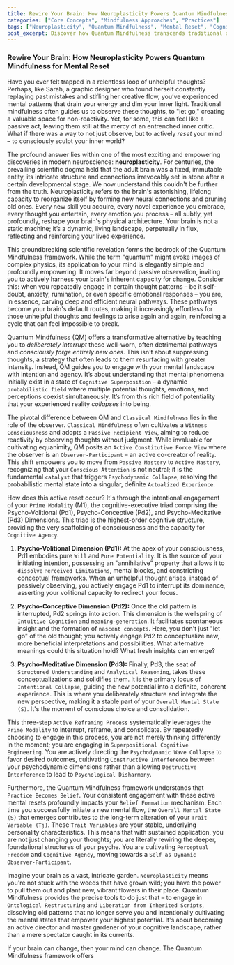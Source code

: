 ```yaml
---
title: Rewire Your Brain: How Neuroplasticity Powers Quantum Mindfulness for Mental Reset
categories: ["Core Concepts", "Mindfulness Approaches", "Practices"]
tags: ["Neuroplasticity", "Quantum Mindfulness", "Mental Reset", "Cognitive Reframing", "Psychodynamic Dimensions", "Active Mastery", "Conscious Attention", "Belief Formation"]
post_excerpt: Discover how Quantum Mindfulness transcends traditional observation by actively leveraging neuroplasticity—the brain's ability to reorganize itself. This post explores how to deliberately interrupt unhelpful thought patterns and forge new, beneficial neural pathways, empowering you to become the active architect of your mental landscape and achieve profound psychological transformation.
---
```


### Rewire Your Brain: How Neuroplasticity Powers Quantum Mindfulness for Mental Reset

Have you ever felt trapped in a relentless loop of unhelpful thoughts? Perhaps, like Sarah, a graphic designer who found herself constantly replaying past mistakes and stifling her creative flow, you’ve experienced mental patterns that drain your energy and dim your inner light. Traditional mindfulness often guides us to observe these thoughts, to "let go," creating a valuable space for non-reactivity. Yet, for some, this can feel like a passive act, leaving them still at the mercy of an entrenched inner critic. What if there was a way to not just observe, but to actively *reset* your mind – to consciously sculpt your inner world?

The profound answer lies within one of the most exciting and empowering discoveries in modern neuroscience: **neuroplasticity**. For centuries, the prevailing scientific dogma held that the adult brain was a fixed, immutable entity, its intricate structure and connections irrevocably set in stone after a certain developmental stage. We now understand this couldn't be further from the truth. Neuroplasticity refers to the brain's astonishing, lifelong capacity to reorganize itself by forming new neural connections and pruning old ones. Every new skill you acquire, every novel experience you embrace, every thought you entertain, every emotion you process – all subtly, yet profoundly, reshape your brain's physical architecture. Your brain is not a static machine; it’s a dynamic, living landscape, perpetually in flux, reflecting and reinforcing your lived experience.

This groundbreaking scientific revelation forms the bedrock of the Quantum Mindfulness framework. While the term "quantum" might evoke images of complex physics, its application to your mind is elegantly simple and profoundly empowering. It moves far beyond passive observation, inviting you to actively harness your brain's inherent capacity for change. Consider this: when you repeatedly engage in certain thought patterns – be it self-doubt, anxiety, rumination, or even specific emotional responses – you are, in essence, carving deep and efficient neural pathways. These pathways become your brain's default routes, making it increasingly effortless for those unhelpful thoughts and feelings to arise again and again, reinforcing a cycle that can feel impossible to break.

Quantum Mindfulness (QM) offers a transformative alternative by teaching you to *deliberately interrupt* these well-worn, often detrimental pathways and *consciously forge entirely new ones*. This isn't about suppressing thoughts, a strategy that often leads to them resurfacing with greater intensity. Instead, QM guides you to engage with your mental landscape with intention and agency. It’s about understanding that mental phenomena initially exist in a state of `Cognitive Superposition` – a dynamic `probabilistic field` where multiple potential thoughts, emotions, and perceptions coexist simultaneously. It’s from this rich field of potentiality that your experienced reality *collapses* into being.

The pivotal difference between QM and `Classical Mindfulness` lies in the role of the observer. `Classical Mindfulness` often cultivates a `Witness Consciousness` and adopts a `Passive Recipient View`, aiming to reduce reactivity by observing thoughts without judgment. While invaluable for cultivating equanimity, QM posits an `Active Constitutive Force View` where the observer is an `Observer-Participant` – an active co-creator of reality. This shift empowers you to move from `Passive Mastery` to `Active Mastery`, recognizing that your `Conscious Attention` is not neutral; it is the fundamental `catalyst` that triggers `Psychodynamic Collapse`, resolving the probabilistic mental state into a singular, definite `Actualized Experience`.

How does this active reset occur? It's through the intentional engagement of your `Prime Modality` (M1), the cognitive-executive triad comprising the Psycho-Volitional (Pd1), Psycho-Conceptive (Pd2), and Psycho-Meditative (Pd3) Dimensions. This triad is the highest-order cognitive structure, providing the very scaffolding of consciousness and the capacity for `Cognitive Agency`.

1.  **Psycho-Volitional Dimension (Pd1):** At the apex of your consciousness, Pd1 embodies pure `Will` and `Pure Potentiality`. It is the source of your initiating intention, possessing an "annihilative" property that allows it to `dissolve` `Perceived Limitations`, mental blocks, and constricting conceptual frameworks. When an unhelpful thought arises, instead of passively observing, you actively engage Pd1 to interrupt its dominance, asserting your volitional capacity to redirect your focus.

2.  **Psycho-Conceptive Dimension (Pd2):** Once the old pattern is interrupted, Pd2 springs into action. This dimension is the wellspring of `Intuitive Cognition` and `meaning-generation`. It facilitates spontaneous insight and the formation of `nascent concepts`. Here, you don't just "let go" of the old thought; you actively engage Pd2 to conceptualize new, more beneficial interpretations and possibilities. What alternative meanings could this situation hold? What fresh insights can emerge?

3.  **Psycho-Meditative Dimension (Pd3):** Finally, Pd3, the seat of `Structured Understanding` and `Analytical Reasoning`, takes these conceptualizations and solidifies them. It is the primary locus of `Intentional Collapse`, guiding the new potential into a definite, coherent experience. This is where you deliberately structure and integrate the new perspective, making it a stable part of your `Overall Mental State (S)`. It's the moment of conscious choice and consolidation.

This three-step `Active Reframing Process` systematically leverages the `Prime Modality` to interrupt, reframe, and consolidate. By repeatedly choosing to engage in this process, you are not merely thinking differently in the moment; you are engaging in `Superpositional Cognitive Engineering`. You are actively directing the `Psychodynamic Wave Collapse` to favor desired outcomes, cultivating `Constructive Interference` between your psychodynamic dimensions rather than allowing `Destructive Interference` to lead to `Psychological Disharmony`.

Furthermore, the Quantum Mindfulness framework understands that `Practice Becomes Belief`. Your consistent engagement with these active mental resets profoundly impacts your `Belief Formation` mechanism. Each time you successfully initiate a new mental flow, the `Overall Mental State (S)` that emerges contributes to the long-term alteration of your `Trait Variable (Tj)`. These `Trait Variables` are your stable, underlying personality characteristics. This means that with sustained application, you are not just changing your thoughts; you are literally rewiring the deeper, foundational structures of your psyche. You are cultivating `Perceptual Freedom` and `Cognitive Agency`, moving towards a `Self as Dynamic Observer-Participant`.

Imagine your brain as a vast, intricate garden. `Neuroplasticity` means you're not stuck with the weeds that have grown wild; you have the power to pull them out and plant new, vibrant flowers in their place. Quantum Mindfulness provides the precise tools to do just that – to engage in `Ontological Restructuring` and `Liberation from Inherited Scripts`, dissolving old patterns that no longer serve you and intentionally cultivating the mental states that empower your highest potential. It's about becoming an active director and master gardener of your cognitive landscape, rather than a mere spectator caught in its currents.

If your brain can change, then your mind can change. The Quantum Mindfulness framework offers